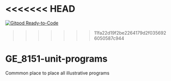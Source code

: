 <<<<<<< HEAD
=======
[![Gitpod Ready-to-Code](https://img.shields.io/badge/Gitpod-Ready--to--Code-blue?logo=gitpod)](https://gitpod.io/#https://github.com/kgashok/GE_8151-unit-programs) 

>>>>>>> 11fa22d19f2be2264179d2f0356926050587c944
# GE_8151-unit-programs
Commmon place to place all illustrative programs

